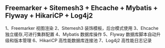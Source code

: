 
## Freemarker + Sitemesh3 + Ehcache  + Mybatis + Flyway + HikariCP + Log4j2

1、Freemarker 视图渲染
2、Sitemesh3 装饰模板，后台模式使用
3、Ehcache 独立缓存,可进行集群配置
4、Mybatis 数据库操作
5、Flyway 数据库脚本自动升级和版本管理
6、HikariCP 高性能数据库连接池
7、Log4j2 高性能日志记录